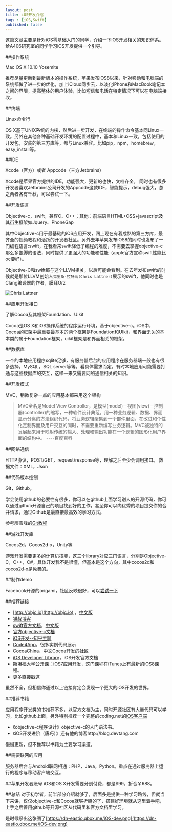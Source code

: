 ```yaml
---
layout: post
title: iOS开发介绍
tags : [iOS,Swift]
published: false
---
```

这篇文章主要是针对iOS零基础入门的同学，介绍一下iOS开发相关的知识体系。给A406研究室的同学学习iOS开发提供一个引导。

##操作系统

Mac OS X 10.10 Yosemite

推荐尽量更新到最新版本的操作系统，苹果发布iOS8以来，针对移动和电脑端的系统都做了进一步的优化，加上iCloud同步云，以淡化iPhone和MacBook笔记本之间的界限，提高整体的用户体验，比如短信和电话在特定情况下可以在电脑端接收。

##终端

Linux命令行

OS X基于UNIX系统的内核，然后进一步开发，在终端的操作命令基本同Linux一致。另外在其他各种基础开发环境的配置过程中，基本和Linux一致，包括使用的开发包，安装的第三方库等，都与Linux兼容。比如pip，npm，homebrew，easy_install等。

##IDE

Xcode（官方）或者 Appcode（三方Jetbrains）

Xcode是苹果官方提供的IDE，功能强大，更新的也快，文档齐全。
同时也有很多开发者喜欢Jetbrains公司开发的Appcode这款IDE，智能提示，debug强大，总之两者各有千秋，可以尝试一下。

##开发语言

Objective-c，swift，兼容C、C++；其他：前端语言HTML+CSS+javascript及其衍生框架如Jquery、PhoneGap

其中Objective-c用于最基础的iOS应用开发，网上现在有着成熟的第三方库，最齐全的视频教程和活跃的开发者社区。另外去年苹果发布iOS8的同时也发布了一门编程语言:swift，在我看来swift降低了编程的难度，不需要去掌握objective-c那么多蹩脚的语法，同时提供了更强大的功能和性能（apple官方宣称swift性能比oc要好）。

Objective-C和swift都与这个LLVM相关，以后可能会看到。在去年发布swift的时候就是那位LLVM创始人`克里斯·拉特纳(Chris Lattner)`展示的swift，他同时也是Clang编译器的作者，膜拜Orz

![Chris Lattner](https://dn-eastio.qbox.me/image/3/1f/a063fab01453450c90b7c87ad5eb7.png?imageView/2/h/400)

##应用开发接口

了解Cocoa及其框架Foundation、UIkit

Cocoa是OS X和iOS操作系统的程序运行环境，基于objective-c。iOS中，Cocoa的框架中最重要最基本的两个框架是Foundation和UIkit，和界面无关的基本类的属于Foundation框架，uikit框架是和界面相关的框架。 

##数据库

一个的本地应用程序sqlite足够，有服务器后台的应用程序在服务器端一般也有很多选择，MySQL，SQL server等等，看具体需求而定，有时本地应用可能需要打通与这些数据库的交互，这样一来又需要网络通信相关的知识。

##开发模式

MVC，稍微复杂一点的应用基本都采用这个架构

> MVC全名是Model View Controller，是模型(model)－视图(view)－控制器(controller)的缩写，一种软件设计典范，用一种业务逻辑、数据、界面显示分离的方法组织代码，将业务逻辑聚集到一个部件里面，在改进和个性化定制界面及用户交互的同时，不需要重新编写业务逻辑。MVC被独特的发展起来用于映射传统的输入、处理和输出功能在一个逻辑的图形化用户界面的结构中。  ----百度百科

##网络通信

HTTP协议，POST/GET，request/response等，理解之后至少会调用接口。
数据文件：XML，Json

##代码版本控制

Git，Github。

学会使用github的必要性有很多，你可以在github上面学习别人的开源代码，你可以通过github开源自己的项目找到好的工作，甚至你可以向优秀的项目提交你的合并请求，通过Github是最直接最高效的学习方式。

参考廖雪峰的[Git教程](http://www.liaoxuefeng.com/wiki/0013739516305929606dd18361248578c67b8067c8c017b000)

##游戏开发库

Cocos2d，Cocos2d-x，Unity等

游戏开发需要更多的计算机技能，这三个library对应三门语言，分别是Objective-C，C++，C#，具体开发我不是很懂，但基本是这个方向，其中cocos2d和cocos2d-x是免费的。

##制作demo

Facebook开源的origami，社区反映很好，可以[尝试一下](https://facebook.github.io/origami/)

##推荐链接

- [http://objc.io](http://objc.io) ，[中文版](http://objccn.io)
- [猫叔博客](http://onevcat.com) 
- [swift官方文档](https://developer.apple.com/swift/)，[中文版](https://www.gitbook.com/book/numbbbbb/-the-swift-programming-language-/details)
- [官方objective-c文档](https://developer.apple.com/library/ios/documentation/Cocoa/Conceptual/ProgrammingWithObjectiveC/Introduction/Introduction.html#//apple_ref/doc/uid/TP40011210)
- [iOS开发--知乎主题](http://www.zhihu.com/topic/19555404)
- [Code4App](http://code4app.com/)，很多实例代码展示
- [CocoaChina](http://www.cocoachina.com/)，中文Cocoa开发的社区
- [iOS Developer Library](https://developer.apple.com/library/ios/navigation/)，iOS开发官方文档
- [斯坦福大学公开课：iOS7应用开发](http://v.163.com/special/opencourse/ios7.html)，这门课程在iTunes上有最新的iOS8课程。
- 更多直接[戳这](https://github.com/Aufree/trip-to-iOS)

虽然不全，但相信你通过以上链接肯定会发现一个更大的iOS开发的世界。

##推荐书籍

应用程序开发类的书推荐不多，以官方文档为主，同时开源社区有大量代码可以学习，比如github上面，另外特别推荐一个完整的coding.net的[iOS客户端](https://coding.net/u/coding/p/Coding-iOS/git)

- 《objective-c程序设计》objective-c的入门语法书。
- 《iOS开发进阶（唐巧）》还有他的博客http://blog.devtang.com

慢慢更新，但不推荐以书籍为主要学习渠道。

##需要联网的应用

服务器后台与Android联网相通：PHP，Java，Python。重点在通过服务器上运行的程序与移动客户端交互。

##苹果开发者账号
iOS和OS X开发需要分别付费，都是$99，折合￥688。

##总结
对于初学者，前半部分介绍就够了，后面多是提供一种学习路线，但就当下来讲，仅仅objective-c和Cocoa就够折腾的了，搭建好环境就从这里着手吧，上手之后善用github等开源社区从代码里和官方文档里学习。

是时候祭出这张图了[https://dn-eastio.qbox.me/iOS-dev.png](https://dn-eastio.qbox.me/iOS-dev.png)




